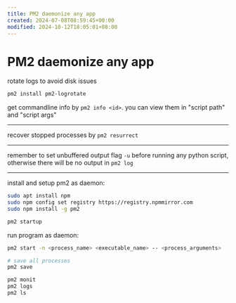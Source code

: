```yaml
---
title: PM2 daemonize any app
created: 2024-07-08T08:59:45+00:00
modified: 2024-10-12T18:05:01+08:00
---
```


# PM2 daemonize any app

rotate logs to avoid disk issues

```bash
pm2 install pm2-logrotate
```

get commandline info by `pm2 info <id>`. you can view them in "script path" and "script args"

---

recover stopped processes by `pm2 resurrect`

---

remember to set unbuffered output flag `-u` before running any python script, otherwise there will be no output in `pm2 log`

---

install and setup pm2 as daemon:

```bash
sudo apt install npm
sudo npm config set registry https://registry.npmmirror.com
sudo npm install -g pm2

pm2 startup
```

run program as daemon:

```bash
pm2 start -n <process_name> <executable_name> -- <process_arguments>

# save all processes
pm2 save

pm2 monit
pm2 logs
pm2 ls
```
